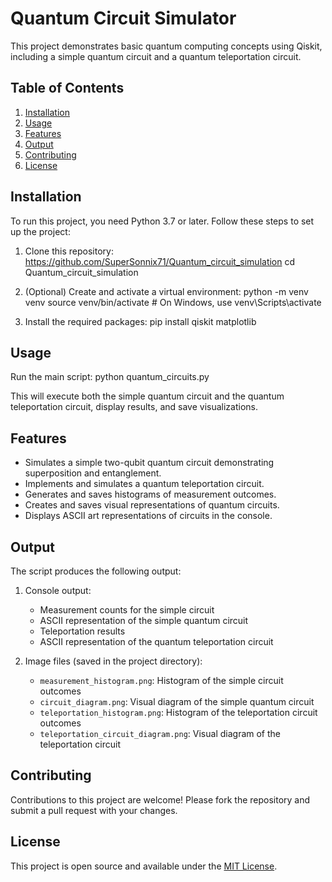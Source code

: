# Quantum Circuit Simulator

This project demonstrates basic quantum computing concepts using Qiskit, including a simple quantum circuit and a quantum teleportation circuit.

## Table of Contents
1. [Installation](#installation)
2. [Usage](#usage)
3. [Features](#features)
4. [Output](#output)
5. [Contributing](#contributing)
6. [License](#license)

## Installation

To run this project, you need Python 3.7 or later. Follow these steps to set up the project:

1. Clone this repository:
https://github.com/SuperSonnix71/Quantum_circuit_simulation
cd Quantum_circuit_simulation

2. (Optional) Create and activate a virtual environment:
python -m venv venv
source venv/bin/activate # On Windows, use venv\Scripts\activate

3. Install the required packages:
pip install qiskit matplotlib

## Usage

Run the main script:
python quantum_circuits.py

This will execute both the simple quantum circuit and the quantum teleportation circuit, display results, and save visualizations.

## Features

- Simulates a simple two-qubit quantum circuit demonstrating superposition and entanglement.
- Implements and simulates a quantum teleportation circuit.
- Generates and saves histograms of measurement outcomes.
- Creates and saves visual representations of quantum circuits.
- Displays ASCII art representations of circuits in the console.

## Output

The script produces the following output:

1. Console output:
   - Measurement counts for the simple circuit
   - ASCII representation of the simple quantum circuit
   - Teleportation results
   - ASCII representation of the quantum teleportation circuit

2. Image files (saved in the project directory):
   - `measurement_histogram.png`: Histogram of the simple circuit outcomes
   - `circuit_diagram.png`: Visual diagram of the simple quantum circuit
   - `teleportation_histogram.png`: Histogram of the teleportation circuit outcomes
   - `teleportation_circuit_diagram.png`: Visual diagram of the teleportation circuit

## Contributing

Contributions to this project are welcome! Please fork the repository and submit a pull request with your changes.

## License

This project is open source and available under the [MIT License](LICENSE).